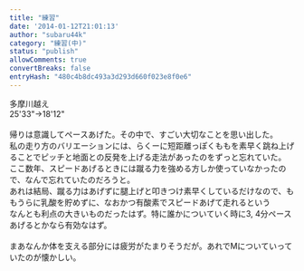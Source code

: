 ```yaml
---
title: "練習"
date: '2014-01-12T21:01:13'
author: "subaru44k"
category: "練習(中)"
status: "publish"
allowComments: true
convertBreaks: false
entryHash: "480c4b8dc493a3d293d660f023e8f0e6"
---
```

多摩川越え<br>
25'33"→18'12"<br>
<br>
帰りは意識してペースあげた。その中で、すごい大切なことを思い出した。<br>
私の走り方のバリエーションには、らくーに短距離っぽくももを素早く跳ね上げることでピッチと地面との反発を上げる走法があったのをずっと忘れていた。<br>
ここ数年、スピードあげるときには蹴る力を強める方しか使っていなかったので、なんで忘れていたのだろうと。<br>
あれは結局、蹴る力はあげずに腿上げと叩きつけ素早くしているだけなので、ももうらに乳酸を貯めずに、なおかつ有酸素でスピードあげて走れるという<br>
なんとも利点の大きいものだったはず。特に誰かについていく時に3, 4分ペースあげるとかなら有効なはず。<br>
<br>
まあなんか体を支える部分には疲労がたまりそうだが。あれでMについていっていたのが懐かしい。
